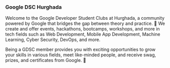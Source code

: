 ### Google DSC Hurghada

Welcome to the Google Developer Student Clubs at Hurghada, a community powered by Google that bridges the gap between theory and practice. 🚀 We create and offer events, hackathons, bootcamps, workshops, and more in tech fields such as Web Development, Mobile App Development, Machine Learning, Cyber Security, DevOps, and more.

Being a GDSC member provides you with exciting opportunities to grow your skills in various fields, meet like-minded people, and receive swag, prizes, and certificates from Google. 🌟
